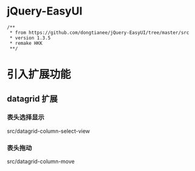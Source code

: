 # jQuery-EasyUI
```JS
/**
 * from https://github.com/dongtianee/jQuery-EasyUI/tree/master/src
 * version 1.3.5
 * remake HKK
 **/
```

# 引入扩展功能

## datagrid 扩展
### 表头选择显示
src/datagrid-column-select-view
### 表头拖动
src/datagrid-column-move
